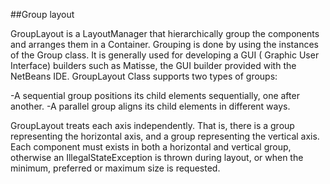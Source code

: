##Group layout

GroupLayout is a LayoutManager that hierarchically group the components and arranges them in a Container. Grouping is done by using the instances of the Group class. It is generally used for developing a GUI ( Graphic User Interface) builders such as Matisse, the GUI builder provided with the NetBeans IDE. GroupLayout Class supports two types of groups:

-A sequential group positions its child elements sequentially, one after another.
-A parallel group aligns its child elements in different ways.

GroupLayout treats each axis independently. That is, there is a group representing the horizontal axis, and a group representing the vertical axis. Each component must exists in both a horizontal and vertical group, otherwise an IllegalStateException is thrown during layout, or when the minimum, preferred or maximum size is requested.